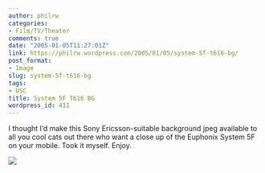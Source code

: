 ```yaml
---
author: philrw
categories:
- Film/TV/Theater
comments: true
date: "2005-01-05T11:27:01Z"
link: https://philrw.wordpress.com/2005/01/05/system-5f-t616-bg/
post_format:
- Image
slug: system-5f-t616-bg
tags:
- USC
title: System 5F T616 BG
wordpress_id: 411
---
```


I thought I’d make this Sony Ericsson-suitable background jpeg
available to all you cool cats out there who want a close up of the
Euphonix System 5F on your mobile. Took it myself. Enjoy.

[![](http://philrw.files.wordpress.com/2005/01/euphonix_2.jpg)](http://philrw.files.wordpress.com/2005/01/euphonix_2.jpg)

